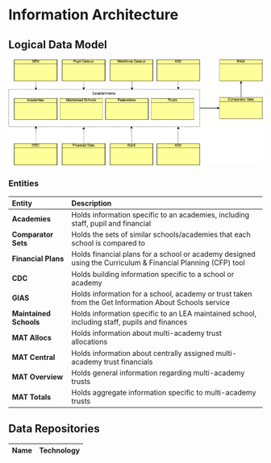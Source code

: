 ﻿# Information Architecture

## Logical Data Model

![Logical Data Model](images/Logical-Data-Model.png)

### Entities

| Entity | Description |
|:-------|:------------|
| **Academies** | Holds information specific to an academies, including staff, pupil and financial                            |
| **Comparator Sets** | Holds the sets of similar schools/academies that each school is compared to                                 |
| **Financial Plans** | Holds financial plans for a school or academy designed using the Curriculum & Financial Planning (CFP) tool |
| **CDC** | Holds building information specific to a school or academy                                                  |
| **GIAS** | Holds information for a school, academy or trust taken from the Get Information About Schools service       |
| **Maintained Schools** | Holds information specific to an LEA maintained school, including staff, pupils and finances                |
| **MAT Allocs** | Holds information about multi-academy trust allocations                                                     |
| **MAT Central**         | Holds information about centrally assigned multi-academy trust financials                                   |
| **MAT Overview**        | Holds general information regarding multi-academy trusts                                                    |
| **MAT Totals**          | Holds aggregate information specific to multi-academy trusts                                                |


## Data Repositories

| Name | Technology             |
|:-----|:-----------------------|

